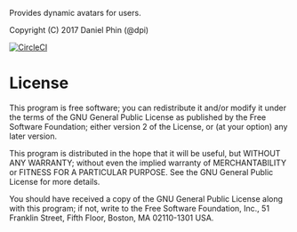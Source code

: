 Provides dynamic avatars for users.

Copyright (C) 2017 Daniel Phin (@dpi)

[![CircleCI](https://circleci.com/gh/dpi/avatars/tree/8.x-2.x.svg?style=svg)](https://circleci.com/gh/dpi/avatars/tree/8.x-2.x)

# License

This program is free software; you can redistribute it and/or modify it under the terms of the GNU General Public License as published by the Free Software Foundation; either version 2 of the License, or (at your option) any later version.

This program is distributed in the hope that it will be useful, but WITHOUT ANY WARRANTY; without even the implied warranty of MERCHANTABILITY or FITNESS FOR A PARTICULAR PURPOSE. See the GNU General Public License for more details.

You should have received a copy of the GNU General Public License along with this program; if not, write to the Free Software Foundation, Inc., 51 Franklin Street, Fifth Floor, Boston, MA 02110-1301 USA.
